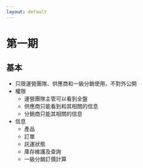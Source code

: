 ```yaml
---
layout: default
---
```

# 第一期
## 基本
- 只限運營團隊、供應商和一級分銷使用，不對外公開
- 權限
  - 運營團隊主管可以看到全盤
  - 供應商只能看到和其相關的信息
  - 分銷商只能其相關的信息
- 信息
  - 產品
  - 訂單
  - 託運狀態
  - 庫存維護及查詢
  - 一級分銷訂價計算
